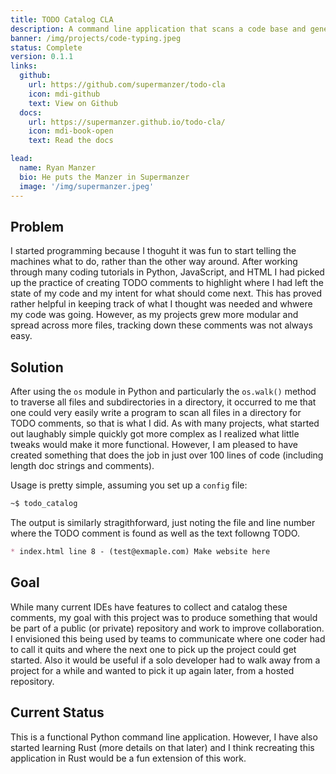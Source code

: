 ```yaml
---
title: TODO Catalog CLA
description: A command line application that scans a code base and generates a TODO.md that logs all TODO comments in project directory, written in Python
banner: /img/projects/code-typing.jpeg
status: Complete
version: 0.1.1
links:
  github:
    url: https://github.com/supermanzer/todo-cla
    icon: mdi-github
    text: View on Github
  docs:
    url: https://supermanzer.github.io/todo-cla/
    icon: mdi-book-open
    text: Read the docs

lead:
  name: Ryan Manzer
  bio: He puts the Manzer in Supermanzer
  image: '/img/supermanzer.jpeg'
---
```


## Problem

I started programming because I thoguht it was fun to start telling the machines what to do, rather than the other way around. After working through many coding tutorials in Python, JavaScript, and HTML I had picked up the practice of creating TODO comments to highlight where I had left the state of my code and my intent for what should come next. This has proved rather helpful in keeping track of what I thought was needed and whwere my code was going. However, as my projects grew more modular and spread across more files, tracking down these comments was not always easy.

## Solution

After using the `os` module in Python and particularly the `os.walk()` method to traverse all files and subdirectories in a directory, it occurred to me that one could very easily write a program to scan all files in a directory for TODO comments, so that is what I did. As with many projects, what started out laughably simple quickly got more complex as I realized what little tweaks would make it more functional. However, I am pleased to have created something that does the job in just over 100 lines of code (including length doc strings and comments).

Usage is pretty simple, assuming you set up a `config` file:

```bash
~$ todo_catalog
```

The output is similarly stragithforward, just noting the file and line number where the TODO comment is found as well as the text followng TODO.

```markdown
* index.html line 8 - (test@exmaple.com) Make website here
```

## Goal

While many current IDEs have features to collect and catalog these comments, my goal with this project was to produce something that would be part of a public (or private) repository and work to improve collaboration. I envisioned this being used by teams to communicate where one coder had to call it quits and where the next one to pick up the project could get started. Also it would be useful if a solo developer had to walk away from a project for a while and wanted to pick it up again later, from a hosted repository.

## Current Status
This is a functional Python command line application.  However, I have also started learning Rust (more details on that later) and I think recreating this application in Rust would be a fun extension of this work.